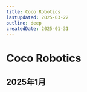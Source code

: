 ```yaml
---
title: Coco Robotics
lastUpdated: 2025-03-22
outline: deep
createdDate: 2025-01-31
---
```


<script setup>
import jobRecruiterInformation from './data/coco-robotics.json'

</script>

# Coco Robotics

## 2025年1月



<JobRecruiterInformation
  :recruiterName="jobRecruiterInformation.recruiterName"
  :recruiterEmail="jobRecruiterInformation.recruiterEmail"
  :company="jobRecruiterInformation.company"
  :jobTitle="jobRecruiterInformation.jobTitle"
  :team="jobRecruiterInformation.team"
  :bookingLink="jobRecruiterInformation.bookingLink"
  :emailContent="jobRecruiterInformation.emailContent"
/>
